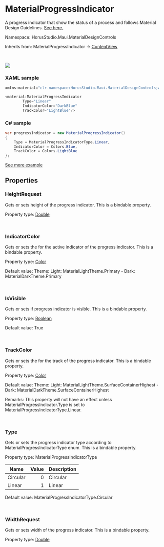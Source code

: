 # MaterialProgressIndicator

A progress indicator  that show the status of a process and follows Material Design Guidelines. [See here. ](https://m3.material.io/components/progress-indicators/overview)

Namespace: HorusStudio.Maui.MaterialDesignControls

Inherits from: MaterialProgressIndicator → [ContentView](https://learn.microsoft.com/en-us/dotnet/api/microsoft.maui.controls.contentview)

<br>

![](https://raw.githubusercontent.com/HorusSoftwareUY/MaterialDesignControlsPlugin/develop/screenshots/MaterialProgressIndictor.gif)

### XAML sample

```csharp
xmlns:material="clr-namespace:HorusStudio.Maui.MaterialDesignControls;assembly=HorusStudio.Maui.MaterialDesignControls"

<material:MaterialProgressIndicator
        Type="Linear"
        IndicatorColor="DarkBlue"
        TrackColor="LightBlue"/>
```

### C# sample

```csharp
var progressIndicator = new MaterialProgressIndicator()
{
    Type = MaterialProgressIndicatorType.Linear,
    IndicatorColor = Colors.Blue,
    TrackColor = Colors.LightBlue
};
```

[See more example](../../samples/HorusStudio.Maui.MaterialDesignControls.Sample/Pages/ProgressIndicatorPage.xaml)

## Properties

### <a id="properties-heightrequest"/>**HeightRequest**

Gets or sets height of the progress indicator.
 This is a bindable property.

Property type: [Double](https://learn.microsoft.com/en-us/dotnet/api/system.double)<br>

<br>

### <a id="properties-indicatorcolor"/>**IndicatorColor**

Gets or sets the  for the active indicator of the progress indicator.
 This is a bindable property.

Property type: [Color](https://learn.microsoft.com/en-us/dotnet/api/microsoft.maui.graphics.color)<br>

Default value: Theme: Light: MaterialLightTheme.Primary - Dark: MaterialDarkTheme.Primary

<br>

### <a id="properties-isvisible"/>**IsVisible**

Gets or sets if progress indicator is visible.
 This is a bindable property.

Property type: [Boolean](https://learn.microsoft.com/en-us/dotnet/api/system.boolean)<br>

Default value: True

<br>

### <a id="properties-trackcolor"/>**TrackColor**

Gets or sets the  for the track of the progress indicator.
 This is a bindable property.

Property type: [Color](https://learn.microsoft.com/en-us/dotnet/api/microsoft.maui.graphics.color)<br>

Default value: Theme: Light: MaterialLightTheme.SurfaceContainerHighest - Dark: MaterialDarkTheme.SurfaceContainerHighest

Remarks: This property will not have an effect unless MaterialProgressIndicator.Type is set to MaterialProgressIndicatorType.Linear.

<br>

### <a id="properties-type"/>**Type**

Gets or sets the progress indicator type according to MaterialProgressIndicatorType enum.
 This is a bindable property.

Property type: MaterialProgressIndicatorType<br>

| Name | Value | Description |
| --- | --: | --- |
| Circular | 0 | Circular |
| Linear | 1 | Linear |

Default value: MaterialProgressIndicatorType.Circular

<br>

### <a id="properties-widthrequest"/>**WidthRequest**

Gets or sets width of the progress indicator.
 This is a bindable property.

Property type: [Double](https://learn.microsoft.com/en-us/dotnet/api/system.double)<br>

<br>
